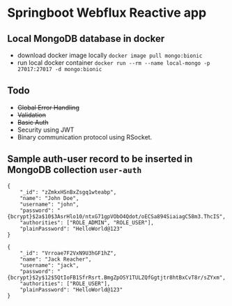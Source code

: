 # Springboot Webflux Reactive app

## Local MongoDB database in docker
* download docker image locally `docker image pull mongo:bionic`
* run local docker container `docker run --rm --name local-mongo -p 27017:27017 -d mongo:bionic`

## Todo
* ~~Global Error Handling~~
* ~~Validation~~
* ~~Basic Auth~~  
* Security using JWT
* Binary communication protocol using RSocket.

## Sample auth-user record to be inserted in MongoDB collection `user-auth`
```
{
	"_id": "zZmkxHSnBxZsgq1wteabp",
	"name": "John Doe",
	"username": "john",
	"password": "{bcrypt}$2a$10$3AsrHlo10/ntxG71gpVObO4Qdot/oECSa894SiaiagC58m3.ThcIS",
	"authorities": ["ROLE_ADMIN", "ROLE_USER"],
	"plainPassword": "HelloWorld@123"
}

{
	"_id": "Vrroae7F2VxN9U3hGF1hZ",
	"name": "Jack Reacher",
	"username": "jack",
	"password": "{bcrypt}$2y$12$5QtIoFB1SfrRsrt.BmgZpOSY1TULZQfGgtjtr8htBxCvT8r/sZYxm",
	"authorities": ["ROLE_USER"],
	"plainPassword": "HelloWorld@123"
}
```